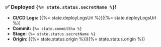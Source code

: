 ### ✅ Deployed `{%= state.status.secretName %}`!

- **CI/CD Logs:** [{%= state.deployLogsUrl %}]({%= state.deployLogsUrl %})
- **Commit:** `{%= state.commitSha %}`
- **Stage:** `{%= state.status.secretName %}`
- **Origin:** [{%= state.status.origin %}]({%= state.status.origin %})
